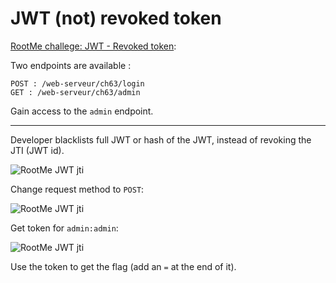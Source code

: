# JWT (not) revoked token

[RootMe challege: JWT - Revoked token](https://www.root-me.org/en/Challenges/Web-Server/JWT-Revoked-token): 

Two endpoints are available :

    POST : /web-serveur/ch63/login
    GET : /web-serveur/ch63/admin

Gain access to the `admin` endpoint.

----

Developer blacklists full JWT or hash of the JWT, instead of revoking the JTI (JWT id).

![RootMe JWT jti](/_static/images/rootme-jwt2a.png)

Change request method to `POST`:

![RootMe JWT jti](/_static/images/rootme-jwt2b.png)

Get token for `admin:admin`:

![RootMe JWT jti](/_static/images/rootme-jwt2c.png)

Use the token to get the flag (add an `=` at the end of it).

